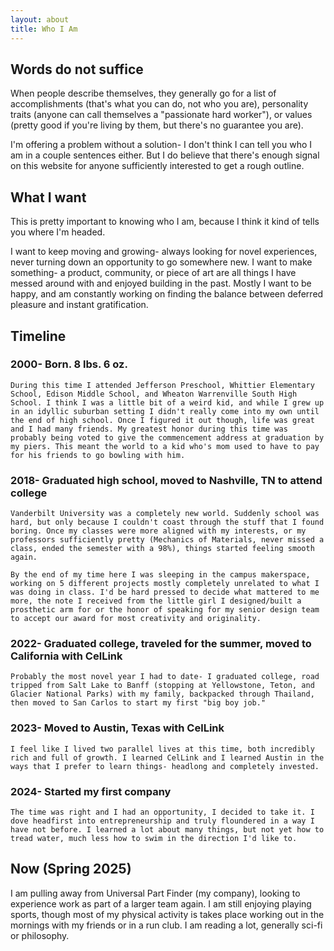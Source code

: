 ```yaml
---
layout: about
title: Who I Am
---
```


## Words do not suffice

When people describe themselves, they generally go for a list of accomplishments (that's what you can do, not who you are), personality traits (anyone can call themselves a "passionate hard worker"), or values (pretty good if you're living by them, but there's no guarantee you are).

I'm offering a problem without a solution- I don't think I can tell you who I am in a couple sentences either. But I do believe that there's enough signal on this website for anyone sufficiently interested to get a rough outline.

## What I want

This is pretty important to knowing who I am, because I think it kind of tells you where I'm headed.

I want to keep moving and growing- always looking for novel experiences, never turning down an opportunity to go somewhere new. I want to make something- a product, community, or piece of art are all things I have messed around with and enjoyed building in the past. Mostly I want to be happy, and am constantly working on finding the balance between deferred pleasure and instant gratification.

## Timeline

### 2000- Born. 8 lbs. 6 oz.

    During this time I attended Jefferson Preschool, Whittier Elementary School, Edison Middle School, and Wheaton Warrenville South High School. I think I was a little bit of a weird kid, and while I grew up in an idyllic suburban setting I didn't really come into my own until the end of high school. Once I figured it out though, life was great and I had many friends. My greatest honor during this time was probably being voted to give the commencement address at graduation by my piers. This meant the world to a kid who's mom used to have to pay for his friends to go bowling with him.

### 2018- Graduated high school, moved to Nashville, TN to attend college

    Vanderbilt University was a completely new world. Suddenly school was hard, but only because I couldn't coast through the stuff that I found boring. Once my classes were more aligned with my interests, or my professors sufficiently pretty (Mechanics of Materials, never missed a class, ended the semester with a 98%), things started feeling smooth again.

    By the end of my time here I was sleeping in the campus makerspace, working on 5 different projects mostly completely unrelated to what I was doing in class. I'd be hard pressed to decide what mattered to me more, the note I received from the little girl I designed/built a prosthetic arm for or the honor of speaking for my senior design team to accept our award for most creativity and originality.

### 2022- Graduated college, traveled for the summer, moved to California with CelLink

    Probably the most novel year I had to date- I graduated college, road tripped from Salt Lake to Banff (stopping at Yellowstone, Teton, and Glacier National Parks) with my family, backpacked through Thailand, then moved to San Carlos to start my first "big boy job."

### 2023- Moved to Austin, Texas with CelLink

    I feel like I lived two parallel lives at this time, both incredibly rich and full of growth. I learned CelLink and I learned Austin in the ways that I prefer to learn things- headlong and completely invested.

### 2024- Started my first company

    The time was right and I had an opportunity, I decided to take it. I dove headfirst into entrepreneurship and truly floundered in a way I have not before. I learned a lot about many things, but not yet how to tread water, much less how to swim in the direction I'd like to.

## Now (Spring 2025)

I am pulling away from Universal Part Finder (my company), looking to experience work as part of a larger team again. I am still enjoying playing sports, though most of my physical activity is takes place working out in the mornings with my friends or in a run club. I am reading a lot, generally sci-fi or philosophy.
